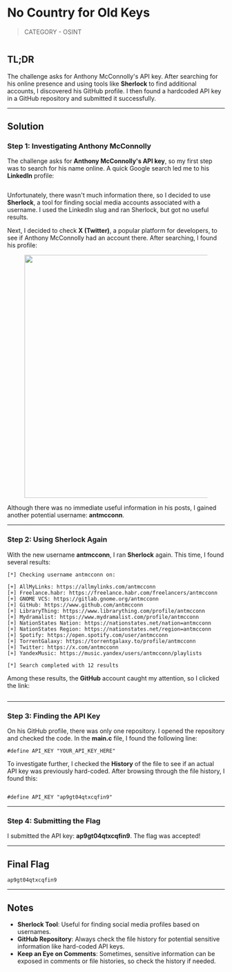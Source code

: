 # No Country for Old Keys

> CATEGORY - OSINT

<figure><img src="https://3066381948-files.gitbook.io/~/files/v0/b/gitbook-x-prod.appspot.com/o/spaces%2F1v4zpYg12djm83qExa3x%2Fuploads%2F8whbl4qs3blITpEq8qW0%2FPasted%20image%2020250427160811.png?alt=media&#x26;token=dbda363a-8b43-44b8-bdc0-10d24dd4b43d" alt=""><figcaption></figcaption></figure>

## TL;DR

The challenge asks for Anthony McConnolly's API key. After searching for his online presence and using tools like **Sherlock** to find additional accounts, I discovered his GitHub profile. I then found a hardcoded API key in a GitHub repository and submitted it successfully.

***

## Solution

### Step 1: Investigating Anthony McConnolly

The challenge asks for **Anthony McConnolly's API key**, so my first step was to search for his name online. A quick Google search led me to his **LinkedIn** profile:

<figure><img src="https://3066381948-files.gitbook.io/~/files/v0/b/gitbook-x-prod.appspot.com/o/spaces%2F1v4zpYg12djm83qExa3x%2Fuploads%2F952VtvldVpsKuzIsyp3I%2FPasted%20image%2020250427161114.png?alt=media&#x26;token=1e24bf2a-7f02-4373-9c92-30ec471f3a1a" alt=""><figcaption></figcaption></figure>

Unfortunately, there wasn't much information there, so I decided to use **Sherlock**, a tool for finding social media accounts associated with a username. I used the LinkedIn slug and ran Sherlock, but got no useful results.

Next, I decided to check **X (Twitter)**, a popular platform for developers, to see if Anthony McConnolly had an account there. After searching, I found his profile:

<figure><img src="https://3066381948-files.gitbook.io/~/files/v0/b/gitbook-x-prod.appspot.com/o/spaces%2F1v4zpYg12djm83qExa3x%2Fuploads%2FJI5A6hAcelBzXhemWWJO%2FPasted%20image%2020250427162123.png?alt=media&#x26;token=ce7970c4-1d2c-4f8f-ad24-2dbabbe42e61" alt="" width="563"><figcaption></figcaption></figure>

Although there was no immediate useful information in his posts, I gained another potential username: **antmcconn**.

***

### Step 2: Using Sherlock Again

With the new username **antmcconn**, I ran **Sherlock** again. This time, I found several results:

```
[*] Checking username antmcconn on:

[+] AllMyLinks: https://allmylinks.com/antmcconn
[+] Freelance.habr: https://freelance.habr.com/freelancers/antmcconn
[+] GNOME VCS: https://gitlab.gnome.org/antmcconn
[+] GitHub: https://www.github.com/antmcconn
[+] LibraryThing: https://www.librarything.com/profile/antmcconn
[+] Mydramalist: https://www.mydramalist.com/profile/antmcconn
[+] NationStates Nation: https://nationstates.net/nation=antmcconn
[+] NationStates Region: https://nationstates.net/region=antmcconn
[+] Spotify: https://open.spotify.com/user/antmcconn
[+] TorrentGalaxy: https://torrentgalaxy.to/profile/antmcconn
[+] Twitter: https://x.com/antmcconn
[+] YandexMusic: https://music.yandex/users/antmcconn/playlists

[*] Search completed with 12 results
```

Among these results, the **GitHub** account caught my attention, so I clicked the link:

<figure><img src="https://3066381948-files.gitbook.io/~/files/v0/b/gitbook-x-prod.appspot.com/o/spaces%2F1v4zpYg12djm83qExa3x%2Fuploads%2FnQ3FVqpCE2NuhNDHtHLo%2FPasted%20image%2020250427162413.png?alt=media&#x26;token=0b294712-eb94-44bb-8d58-d3b9e97fac89" alt=""><figcaption></figcaption></figure>

***

### Step 3: Finding the API Key

On his GitHub profile, there was only one repository. I opened the repository and checked the code. In the **main.c** file, I found the following line:

```
#define API_KEY "YOUR_API_KEY_HERE"
```

To investigate further, I checked the **History** of the file to see if an actual API key was previously hard-coded. After browsing through the file history, I found this:

<figure><img src="https://3066381948-files.gitbook.io/~/files/v0/b/gitbook-x-prod.appspot.com/o/spaces%2F1v4zpYg12djm83qExa3x%2Fuploads%2FXRhaW4hRiWyRrgAhoKTO%2FPasted%20image%2020250427162607.png?alt=media&#x26;token=55c8c9a0-9bd8-4dde-9e16-88a0a8122cee" alt=""><figcaption></figcaption></figure>

```
#define API_KEY "ap9gt04qtxcqfin9"
```

***

### Step 4: Submitting the Flag

I submitted the API key: **ap9gt04qtxcqfin9**. The flag was accepted!

***

## Final Flag

```
ap9gt04qtxcqfin9
```

***

## Notes

* **Sherlock Tool**: Useful for finding social media profiles based on usernames.
* **GitHub Repository**: Always check the file history for potential sensitive information like hard-coded API keys.
* **Keep an Eye on Comments**: Sometimes, sensitive information can be exposed in comments or file histories, so check the history if needed.
